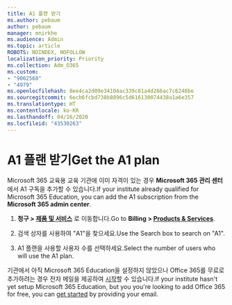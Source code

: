```yaml
---
title: A1 플랜 받기
ms.author: pebaum
author: pebaum
manager: mnirkhe
ms.audience: Admin
ms.topic: article
ROBOTS: NOINDEX, NOFOLLOW
localization_priority: Priority
ms.collection: Adm_O365
ms.custom:
- "9002568"
- "4979"
ms.openlocfilehash: 8ee4ca2d09e34104ac339c61a4d266ac7c6248be
ms.sourcegitcommit: 6ecb6fcbd738b8896c5d616130074438a1a6e357
ms.translationtype: HT
ms.contentlocale: ko-KR
ms.lasthandoff: 04/16/2020
ms.locfileid: "43530263"
---
```

# <a name="get-the-a1-plan"></a><span data-ttu-id="0742c-102">A1 플랜 받기</span><span class="sxs-lookup"><span data-stu-id="0742c-102">Get the A1 plan</span></span>

<span data-ttu-id="0742c-103">Microsoft 365 교육용 교육 기관에 이미 자격이 있는 경우 **Microsoft 365 관리 센터**에서 A1 구독을 추가할 수 있습니다.</span><span class="sxs-lookup"><span data-stu-id="0742c-103">If your institute already qualified for Microsoft 365 Education, you can add the A1 subscription from the **Microsoft 365 admin center**.</span></span> 

1. <span data-ttu-id="0742c-104">**청구 > [제품 및 서비스](https://go.microsoft.com/fwlink/p/?linkid=868433)** 로 이동합니다.</span><span class="sxs-lookup"><span data-stu-id="0742c-104">Go to **Billing > [Products & Services](https://go.microsoft.com/fwlink/p/?linkid=868433)**.</span></span>

2. <span data-ttu-id="0742c-105">검색 상자를 사용하여 "A1"을 찾으세요.</span><span class="sxs-lookup"><span data-stu-id="0742c-105">Use the Search box to search on "A1".</span></span>

3. <span data-ttu-id="0742c-106">A1 플랜을 사용할 사용자 수를 선택하세요.</span><span class="sxs-lookup"><span data-stu-id="0742c-106">Select the number of users who will use the A1 plan.</span></span>

<span data-ttu-id="0742c-107">기관에서 아직 Microsoft 365 Education을 설정하지 않았으나 Office 365를 무료로 추가하려는 경우 전자 메일을 제공하여 [시작](https://www.microsoft.com/education/products/office)할 수 있습니다.</span><span class="sxs-lookup"><span data-stu-id="0742c-107">If your institute hasn't yet setup Microsoft 365 Education, but you you're looking to add Office 365 for free, you can [get started](https://www.microsoft.com/education/products/office) by providing your email.</span></span> 
